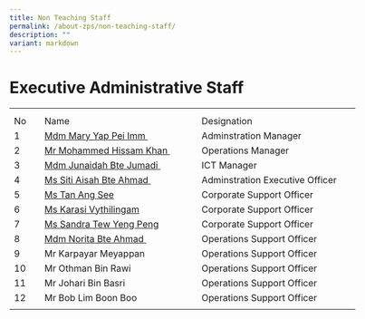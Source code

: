 ```yaml
---
title: Non Teaching Staff
permalink: /about-zps/non-teaching-staff/
description: ""
variant: markdown
---
```

# **Executive Administrative Staff**
<table style="border-collapse:
 collapse;width:458pt" width="610" cellspacing="0" cellpadding="0" border="0"><colgroup><col style="mso-width-source:userset;mso-width-alt:1462;width:30pt" width="40"> <col style="mso-width-source:userset;mso-width-alt:10422;
 width:214pt" span="2" width="285"></colgroup><tbody><tr style="mso-height-source:userset;height:7.5pt" height="10"><td style="height:7.5pt;width:30pt" width="40" class="xl66" height="10"></td><td style="width:214pt" width="285" class="xl67"></td><td style="width:214pt" width="285" class="xl67"></td></tr><tr style="height:15.0pt" height="20"><td style="height:15.0pt" class="xl68" height="20">No</td><td style="border-left:none" class="xl69">Name</td><td style="border-left:none" class="xl69">Designation
</td></tr><tr style="height:15.0pt" height="20"><td style="height:15.0pt;border-top:none" class="xl68" height="20">
1</td><td style="border-top:none;border-left:none" class="xl70"><a href="mailto:mary_yap@schools.gov.sg">Mdm Mary Yap Pei Imm<span style="mso-spacerun:yes">&nbsp;</span></a></td><td style="border-top:none;border-left:none" class="xl69">Adminstration Manager</td></tr><tr style="height:15.0pt" height="20"><td style="height:15.0pt;border-top:none" class="xl68" height="20">
2</td><td style="border-top:none;border-left:none" class="xl70"><a href="mailto:mohammed_hissam_khan@schools.gov.sg">Mr Mohammed Hissam Khan<span style="mso-spacerun:yes">&nbsp;</span></a></td><td style="border-top:none;border-left:none" class="xl69">Operations Manager</td></tr><tr style="height:15.0pt" height="20"><td style="height:15.0pt;border-top:none" class="xl68" height="20">
3</td><td style="border-top:none;border-left:none" class="xl70"><a href="mailto:junaidah_jumadi@schools.gov.sg">Mdm Junaidah Bte Jumadi<span style="mso-spacerun:yes">&nbsp;</span></a></td><td style="border-top:none;border-left:none" class="xl69">ICT Manager</td></tr><tr style="height:15.0pt" height="20"><td style="height:15.0pt;border-top:none" class="xl68" height="20">
4</td><td style="border-top:none;border-left:none" class="xl70"><a href="mailto:siti_aisah_ahmad@schools.gov.sg">Ms Siti Aisah Bte Ahmad<span style="mso-spacerun:yes">&nbsp;</span></a></td><td style="border-top:none;border-left:none" class="xl69">Adminstration Executive Officer</td></tr><tr style="height:15.0pt" height="20"><td style="height:15.0pt;border-top:none" class="xl68" height="20">
5</td><td style="border-top:none;border-left:none" class="xl70"><a href="mailto:tan_ang_see@schools.gov.sg">Ms Tan Ang See</a></td><td style="border-top:none;border-left:none" class="xl69">Corporate Support Officer</td></tr><tr style="height:15.0pt" height="20"><td style="height:15.0pt;border-top:none" class="xl68" height="20">
6</td><td style="border-top:none;border-left:none" class="xl70"><a href="mailto:karasi_vythilingam@schools.gov.sg">Ms Karasi Vythilingam</a></td><td style="border-top:none;border-left:none" class="xl69">Corporate Support Officer</td></tr><tr style="height:15.0pt" height="20"><td style="height:15.0pt;border-top:none" class="xl68" height="20">
7</td><td style="border-top:none;border-left:none" class="xl70"><a href="mailto:tew_yeng_peng@schools.gov.sg">Ms Sandra Tew Yeng Peng</a></td><td style="border-top:none;border-left:none" class="xl69">Corporate Support Officer</td></tr><tr style="height:15.0pt" height="20"><td style="height:15.0pt;border-top:none" class="xl68" height="20">
8</td><td style="border-top:none;border-left:none" class="xl70"><a href="mailto:norita_ahmad@schools.gov.sg">Mdm Norita Bte Ahmad<span style="mso-spacerun:yes">&nbsp;</span></a></td><td style="border-top:none;border-left:none" class="xl69">Operations Support Officer</td></tr><tr style="height:15.0pt" height="20"><td style="height:15.0pt;border-top:none" class="xl68" height="20">
9</td><td style="border-top:none;border-left:none" class="xl69">Mr Karpayar Meyappan</td><td style="border-top:none;border-left:none" class="xl69">Operations Support Officer</td></tr><tr style="height:15.0pt" height="20"><td style="height:15.0pt;border-top:none" class="xl68" height="20">
10</td><td style="border-top:none;border-left:none" class="xl69">Mr Othman Bin Rawi<span style="mso-spacerun:yes">&nbsp;</span></td><td style="border-top:none;border-left:none" class="xl69">Operations Support Officer</td></tr><tr style="height:15.0pt" height="20"><td style="height:15.0pt;border-top:none" class="xl68" height="20">
11</td><td style="border-top:none;border-left:none" class="xl69">Mr Johari Bin Basri<span style="mso-spacerun:yes">&nbsp;</span></td><td style="border-top:none;border-left:none" class="xl69">Operations Support Officer</td></tr><tr style="height:15.0pt" height="20"><td style="height:15.0pt;border-top:none" class="xl68" height="20">
12</td><td style="border-top:none;border-left:none" class="xl69">Mr Bob Lim Boon Boo<span style="mso-spacerun:yes">&nbsp;</span></td><td style="border-top:none;border-left:none" class="xl69">Operations Support Officer</td></tr><tr style="mso-height-source:userset;height:5.25pt" height="7"><td style="height:5.25pt" class="xl66" height="7"></td><td class="xl67"></td><td class="xl67"></td></tr></tbody></table>